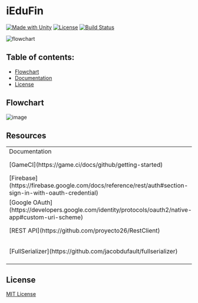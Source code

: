 # iEduFin

[![Made with Unity](https://img.shields.io/badge/Made%20with-Unity-57b9d3.svg?style=flat&logo=unity)](https://docs.unity3d.com/Manual/index.html) 
[![License](https://img.shields.io/badge/license-MIT-blue.svg)](https://github.com/VeritasCarpeDiem/iEduFin/blob/master/LICENSE) 
[![Build Status](https://travis-ci.org/proyecto26/RestClient.svg?branch=master)](https://github.com/VeritasCarpeDiem/iEduFin/actions)

![flowchart](https://user-images.githubusercontent.com/55304793/178584692-c7993750-c682-450d-8f0f-9752d1ced42b.png)

## Table of contents:

- [Flowchart](#flowchart)
- [Documentation](#documentation)
- [License](#license)

## Flowchart

![image](https://user-images.githubusercontent.com/55304793/178588138-fb865b1f-4e83-4c5a-983c-b7eac18a41f2.png)

## Resources

<table>
    <tr>
        <td>Documentation</td>
        <td>Purpose</td>
    </tr>
    <tr>
        <td>[GameCI](https://game.ci/docs/github/getting-started)</td>
        <td>Github CI/CD for automated testin</td>
    </tr>
    <tr>
        <td>[Firebase](https://firebase.google.com/docs/reference/rest/auth#section-sign-in-with-oauth-credential)</td>
        <td>Google authentication</td>
    </tr>
    <tr>
        <td>[Google OAuth](https://developers.google.com/identity/protocols/oauth2/native-app#custom-uri-scheme)</td>
        <td>Login request</td>
    </tr>
    <tr>
        <td>[REST API](https://github.com/proyecto26/RestClient)</td>
        <td>Wrapper library for API calls</td>
    </tr>
    <tr>
        <td>[FullSerializer](https://github.com/jacobdufault/fullserializer)</td>
        <td>Library for serializing/deserializing json objects</td>
    </tr>
</table>

## License
[MIT License](https://github.com/VeritasCarpeDiem/iEduFin/blob/master/LICENSE)
